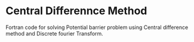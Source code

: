 # Central Differennce Method 
Fortran code for solving Potential barrier problem using Central difference method and Discrete fourier Transform.
